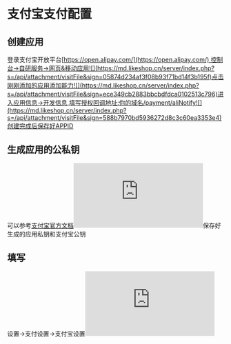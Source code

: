 支付宝支付配置
==========================================================================================================================

创建应用
--------------------------------------------------------------------------------------------

登录支付宝开放平台[https://open.alipay.com/](https://open.alipay.com/) 控制台->自研服务->网页&移动应用![](https://md.likeshop.cn/server/index.php?s=/api/attachment/visitFile&sign=05874d234af3f08b93f71bd14f3b195f)点击刚刚添加的应用添加能力![](https://md.likeshop.cn/server/index.php?s=/api/attachment/visitFile&sign=ece349cb2883bbcbdfdca0102513c796)进入应用信息->开发信息,填写授权回调地址:你的域名/payment/aliNotify![](https://md.likeshop.cn/server/index.php?s=/api/attachment/visitFile&sign=588b7970bd5936272d8c3c60ea3353e4)创建完成后保存好APPID

生成应用的公私钥
------------------------------------------------------------------------------------------------------------------------------------

可以参考[支付宝官方文档](https://opendocs.alipay.com/open/291/105971)![](https://md.likeshop.cn/server/index.php?s=/api/attachment/visitFile&sign=b583370a034c3ed395105a1116864760)保存好生成的应用私钥和支付宝公钥

填写 
------------------------------------------------------------------------

设置->支付设置->支付宝设置![](https://md.likeshop.cn/server/index.php?s=/api/attachment/visitFile&sign=2ec5daaced2a44ad5b4f8629c9fd2fa0)